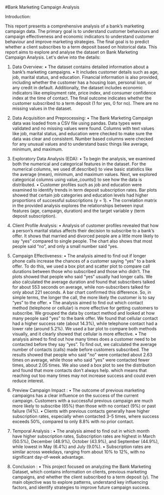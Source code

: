 #Bank Marketing Campaign Analysis

Introduction:

This report presents a comprehensive analysis of a bank’s marketing campaign data. The primary goal is to understand customer behaviours and campaign effectiveness and economic indicators to understand customer behaviour and improve marketing strategies. The final goal is to predict whether a client subscribes to a term deposit based on historical data.
This report aims to explore and analyse the dataset on Bank Marketing Campaign Analysis. Let's delve into the details:

1.	Data Overview:
•	The dataset contains detailed information about a bank’s marketing campaigns. 
•	It includes customer details such as age, job, marital status, and education. Financial information is also provided, including whether the customer has a housing loan, personal loan, or any credit in default. Additionally, the dataset includes economic indicators like employment rate, price index, and consumer confidence index at the time of contact. The final outcome indicates whether the customer subscribed to a term deposit (1 for yes, 0 for no). There are no missing values in the dataset.
2.	Data Acquisition and Preprocessing:
•	The Bank Marketing Campaign data was loaded from a CSV file using pandas. Data types were validated and no missing values were found. Columns with text values like job, marital status, and education were checked to make sure the data was clear and consistent. Number based columns were checked for any unusual values and to understand basic things like average, minimum, and maximum.
3.	Exploratory Data Analysis (EDA):
•	To begin the analysis, we examined both the numerical and categorical features in the dataset. For the numerical columns, we used df.describe() to view basic statistics like the average (mean), minimum, and maximum values. Next, we explored categorical columns using value_counts() to see how the data is distributed.
•	Customer profiles such as job and education were examined to identify trends in term deposit subscription rates. Bar plots showed that certain job categories and education levels had higher proportions of successful subscriptions (y = 1).
•	The correlation matrix in the provided analysis explores the relationships between input features (age, campaign, duration) and 
the target variable y (term deposit subscription).

4.	Client Profile Analysis:
•	Analysis of customer profiles revealed that how a person’s marital    status affects their decision to subscribe to a bank’s offer. It shows that married and divorced people are a little more likely to say “yes” compared to single people. The chart also shows that most people said “no”, and only a small number said “yes.
5.	Campaign Effectiveness:
•	The analysis aimed to find out if longer phone calls increase the chances of a customer saying “yes” to a bank offer. To do this, we used a box plot and scatter plot to compare call durations between those who subscribed and those who didn’t. The plots showed that people who said “yes” usually had longer calls. We also calculated the average duration and found that subscribers talked for about 553 seconds on average, while non-subscribers talked for only about 221 seconds. A bar chart confirmed this difference. So, in simple terms, the longer the call, the more likely the customer is to say “yes” to the offer.
•	The analysis aimed to find out which contact method (telephone or cellular) is more effective for getting customers to subscribe. We grouped the data by contact method and looked at how many people said "yes" to the bank offer. We found that cellular contact had a higher success rate (about 14.3%), while telephone contact had a lower rate (around 5.2%). We used a bar plot to compare both methods visually, and it clearly showed that cellular is more effective.
•	The analysis aimed to find out how many times does a customer need to be contacted before they say “yes”. To find out, we calculated the average number of contacts (calls) made before customers subscribed. The results showed that people who said "no" were contacted about 2.63 times on average, while those who said "yes" were contacted fewer times, about 2.05 times. We also used a box plot to see the distribution and found that more contacts don’t always help. which means that reaching out too many times may not increase success and could even reduce interest.
6.	Preview Campaign Impact :
•	The outcome of previous marketing campaigns has a clear influence on the success of the current campaign. Customers with a successful previous campaign are much more likely to subscribe (65%) than those with no contact (9%) or past failure (14%).
•	Clients with previous contacts generally have higher subscription rates, especially when contacted 3–5 times, where success exceeds 50%, compared to only 8.8% with no prior contact.
7.	Temporal Analysis :
•	The analysis aimed to find out in which month have higher subscription rates, Subscription rates are highest in March (50.5%), December (48.9%), October (43.9%), and September (44.9%), while lowest in May (6.4%) and July (9.0%).
•	Subscription rates are similar across weekdays, ranging from about 10% to 12%, with no significant day-of-week advantage.
8.	Conclusion :
•	This project focused on analyzing the Bank Marketing Dataset, which contains information on clients, previous marketing campaigns, and whether the client subscribed to a term deposit (y). The main objective was to explore patterns, understand key influencing factors, and identify strategies to improve future campaign success.

